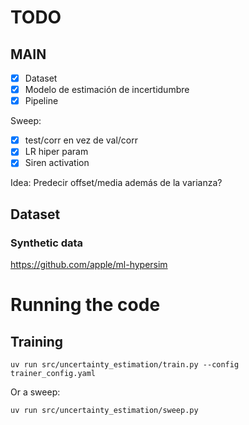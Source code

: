 # TODO
## MAIN
- [x] Dataset
- [x] Modelo de estimación de incertidumbre
- [x] Pipeline

Sweep:
- [x] test/corr en vez de val/corr
- [x] LR hiper param
- [x] Siren activation

Idea: Predecir offset/media además de la varianza?

## Dataset
### Synthetic data
https://github.com/apple/ml-hypersim

# Running the code
## Training
`uv run src/uncertainty_estimation/train.py --config trainer_config.yaml`

Or a sweep:

`uv run src/uncertainty_estimation/sweep.py`
